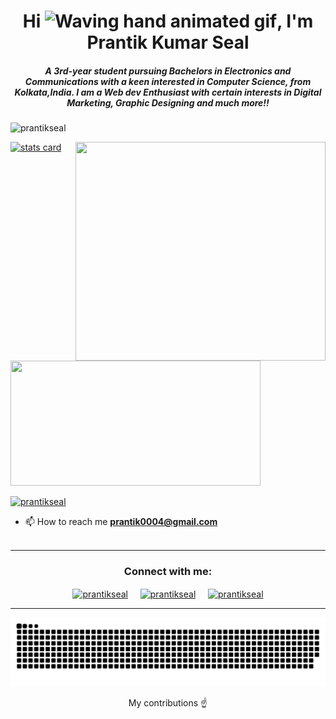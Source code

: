 <h1 align="center">Hi <img src="https://raw.githubusercontent.com/nixin72/nixin72/master/wave.gif" 
         alt="Waving hand animated gif"
         height="45"
         width="45" />, I'm Prantik Kumar Seal</h1>
<h5 align="center">
A 3rd-year student pursuing Bachelors in Electronics and Communications with a keen interested in Computer Science, from Kolkata,India. I am a Web dev Enthusiast with certain interests in Digital Marketing, Graphic Designing and much more!!
</h5>
<p align="left"> <img src="https://komarev.com/ghpvc/?username=prantikseal&label=Profile%20views&color=0e75b6&style=flat" alt="prantikseal" /> </p>
<p>
<a align= "center" href="https://github.com/prantikseal">
<img alt= "stats card" height="200px" width="400" src="https://github-readme-streak-stats.herokuapp.com/?user=prantikseal&theme=radical">
<img align="right" height="350" width="400" src="https://i.giphy.com/media/qgQUggAC3Pfv687qPC/giphy.webp" /> </a>
</p>
<img height="200px" width="400" src="https://github-readme-stats.vercel.app/api?username=prantikseal&count_private=true&theme=radical&show_icons=true" />

<p align="left"> <a href="https://twitter.com/prantikseal" target="blank"><img src="https://img.shields.io/twitter/follow/prantikseal?logo=twitter&style=for-the-badge" alt="prantikseal" /></a> </p>

- 📫 How to reach me **prantik0004@gmail.com**
<br><br>
<hr>

<h3 align="center">Connect with me:</h3>
<p align="center">
<a href="https://twitter.com/prantikseal" target="blank"><img align="center" src="https://img.icons8.com/cute-clipart/64/000000/twitter.png" alt="prantikseal" height="50" width="50" /></a> &nbsp;&nbsp;&nbsp;
<a href="https://www.linkedin.com/in/prantikkumarseal/" target="blank"><img align="center" src="https://img.icons8.com/cute-clipart/64/000000/linkedin.png" alt="prantikseal" height="50" width="50" /></a>&nbsp;&nbsp;&nbsp;&nbsp;
<a href="https://instagram.com/prantikseal" target="blank"><img align="center" src="https://img.icons8.com/cute-clipart/64/000000/instagram-new.png" alt="prantikseal" height="50" width="50" /></a>
</p>

<hr>

<p align="center">
  <img src="https://github.com/prantikseal/prantikseal/raw/output/github-contribution-grid-snake.svg" alt="snake_eating_my_contributions 😂"></center>
</p>
<p align="center">
         My contributions ☝️
</p>
